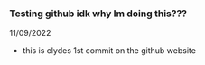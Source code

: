### Testing github idk why Im doing this???

11/09/2022
* this is clydes 1st commit on the github website
